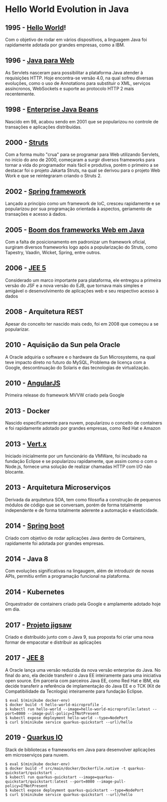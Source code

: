 # Hello World Evolution in Java

## 1995 - [Hello World](https://github.com/lsegala/hello-world-evolution/tree/console)!

Com o objetivo de rodar em vários dispositivos, a linguagem Java foi rapidamente adotada por grandes
empresas, como a IBM.

## 1996 - [Java para Web](https://github.com/lsegala/hello-world-evolution/tree/servlet)

As Servlets nasceram para possibilitar a plataforma Java atender à requisições HTTP. Hoje encontra-se
versão 4.0, na qual sofreu diversas evoluções, como o uso de Annotations para substituir o XML, serviços assíncronos, 
WebSockets e suporte ao protocolo HTTP 2 mais recentemente.

## 1998 - [Enterprise Java Beans](https://github.com/lsegala/hello-world-evolution/tree/ejb2)

Nascido em 98, acabou sendo em 2001 que se popularizou no controle de transações e aplicações distribuídas.

## 2000 - [Struts](https://github.com/lsegala/hello-world-evolution/tree/struts)

Com a forma muito "crua" para se programar para Web utilizando Servlets, no início do ano de 2000, começaram a surgir
diversos frameworks para tornar a vida do programador mais fácil e produtiva, porém o primeiro a se destacar foi o
projeto Jakarta Struts, na qual se derivou para o projeto Web Work e que se reintegraram criando o Struts 2.

## 2002 - [Spring framework](https://github.com/lsegala/hello-world-evolution/tree/spring)

Lançado a princípio como um framework de IoC, cresceu rapidamente e se popularizou por sua programação orientada à aspectos,
geriamento de transações e acesso à dados.

## 2005 - [Boom dos frameworks Web em Java](https://github.com/lsegala/hello-world-evolution/tree/wicket)

Com a falta de posicionamento em padronizar um framework oficial, surgiram diversos frameworks logo após a popularização 
do Struts, como Tapestry, Vaadin, Wicket, Spring, entre outros.

## 2006 - [JEE 5](https://github.com/lsegala/hello-world-evolution/tree/jee5)

Considerado um marco importante para plataforma, ele entregou a primeira versão do JSF e a nova versão do EJB, que tornava
mais simples e amigável o desenvolvimento de aplicações web e seu respectivo acesso à dados

## 2008 - Arquitetura REST

Apesar do conceito ter nascido mais cedo, foi em 2008 que começou a se popularizar.

## 2010 - Aquisição da Sun pela Oracle

A Oracle adquiria o software e o hardware da Sun Microsystems, na qual teve impacto direto no futuro do MySQL, 
Problema de licença com a Google, descontinuação do Solaris e das tecnologias de virtualização.

## 2010 - [AngularJS](https://github.com/lsegala/hello-world-evolution/tree/angularJS-REST)

Primeira release do framework MVVW criado pela Google

## 2013 - Docker

Nascido especificamente para nuvem, popularizou o conceito de containers e foi rapidamente adotado por grandes empresas, 
como Red Hat e Amazon

## 2013 - [Vert.x](https://github.com/lsegala/hello-world-evolution/tree/vertex)

Iniciado inicialmente por um funcionário da VMWare, foi incubado na fundação Eclipse e se popularizou rapidamente, que assim como o
com o Node.js, fornece uma solução de realizar chamadas HTTP com I/O não blocante.

## 2013 - Arquitetura Microserviços

Derivada da arquitetura SOA, tem como filosofia a construção de pequenos módulos de código que se conversam, porém de forma
totalmente independente e de forma totalmente aderente a automação e elasticidade.

## 2014 - [Spring boot](https://github.com/lsegala/hello-world-evolution/tree/spring-boot)

Criado com objetivo de rodar aplicações Java dentro de Containers, rapidamente foi adotada por grandes empresas.

## 2014 - Java 8

Com evoluções significativas na lingaugem, além de introduzir de novas APIs, permitiu enfim a programação funcional na plataforma.

## 2014 - Kubernetes

Orquestrador de containers criado pela Google e amplamente adotado hoje em dia.

## 2017 - [Projeto jigsaw](https://github.com/lsegala/hello-world-evolution/tree/jigsaw)

Criado e distribuído junto com o Java 9, sua proposta foi criar uma nova formar de empacotar e distribuir as aplicações

## 2017 - [JEE 8](https://github.com/lsegala/hello-world-evolution/tree/Microprofile)

A Oracle lança uma versão reduzida da nova versão enterprise do Java.
No final do ano, ela decide transferir o Java EE inteiramente para uma iniciativa open source. Em parceria com parceiros Java EE, como Red Hat e IBM, ela decide transferir a referência de implamentação do Java EE e o TCK (Kit de Compatibilidade da Tecnlogia) inteiramente para fundação Eclipse.

```
$ eval $(minikube docker-env)
$ docker build -t hello-world-microprofile .
$ kubectl run hello-world --image=hello-world-microprofile:latest --port=8080 --image-pull-policy=IfNotPresent
$ kubectl expose deployment hello-world --type=NodePort
$ curl $(minikube service quarkus-quickstart --url)/hello
```

## 2019 - [Quarkus IO](https://github.com/lsegala/hello-world-evolution/tree/quarkus-io)

Stack de bibliotecas e frameworks em Java para desenvolver aplicações em microserviços para nuvem.

```
$ eval $(minikube docker-env)
$ docker build -f src/main/docker/Dockerfile.native -t quarkus-quickstart/quickstart .
$ kubectl run quarkus-quickstart --image=quarkus-quickstart/quickstart:latest --port=8080 --image-pull-policy=IfNotPresent
$ kubectl expose deployment quarkus-quickstart --type=NodePort
$ curl $(minikube service quarkus-quickstart --url)/hello
```
